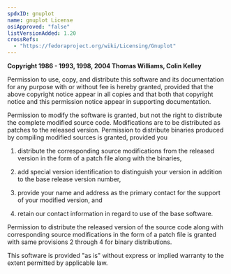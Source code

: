 ```yaml
---
spdxID: gnuplot
name: gnuplot License
osiApproved: "false"
listVersionAdded: 1.20
crossRefs: 
  - "https://fedoraproject.org/wiki/Licensing/Gnuplot"
---
```


**Copyright 1986 - 1993, 1998, 2004 Thomas Williams, Colin Kelley**

Permission to use, copy, and distribute this software and its documentation for any purpose with or without fee is hereby granted, provided that the above copyright notice appear in all copies and that both that copyright notice and this permission notice appear in supporting documentation.

Permission to modify the software is granted, but not the right to distribute the complete modified source code. Modifications are to be distributed as patches to the released version. Permission to distribute binaries produced by compiling modified sources is granted, provided you

1. distribute the corresponding source modifications from the released version in the form of a patch file along with the binaries,

2. add special version identification to distinguish your version in addition to the base release version number,

3. provide your name and address as the primary contact for the support of your modified version, and

4. retain our contact information in regard to use of the base software.

Permission to distribute the released version of the source code along with corresponding source modifications in the form of a patch file is granted with same provisions 2 through 4 for binary distributions.

This software is provided "as is" without express or implied warranty to the extent permitted by applicable law.
